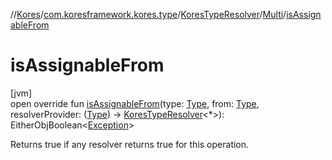//[Kores](../../../../index.md)/[com.koresframework.kores.type](../../index.md)/[KoresTypeResolver](../index.md)/[Multi](index.md)/[isAssignableFrom](is-assignable-from.md)

# isAssignableFrom

[jvm]\
open override fun [isAssignableFrom](is-assignable-from.md)(type: [Type](https://docs.oracle.com/javase/8/docs/api/java/lang/reflect/Type.html), from: [Type](https://docs.oracle.com/javase/8/docs/api/java/lang/reflect/Type.html), resolverProvider: ([Type](https://docs.oracle.com/javase/8/docs/api/java/lang/reflect/Type.html)) -> [KoresTypeResolver](../index.md)<*>): EitherObjBoolean<[Exception](https://kotlinlang.org/api/latest/jvm/stdlib/kotlin/-exception/index.html)>

Returns true if any resolver returns true for this operation.
